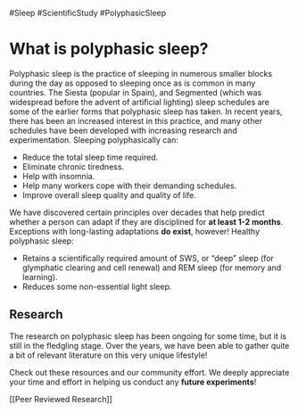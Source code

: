 #Sleep #ScientificStudy #PolyphasicSleep
# What is polyphasic sleep?

Polyphasic sleep is the practice of sleeping in numerous smaller blocks during the day as opposed to sleeping once as is common in many countries. The Siesta (popular in Spain), and Segmented (which was widespread before the advent of artificial lighting) sleep schedules are some of the earlier forms that polyphasic sleep has taken. In recent years, there has been an increased interest in this practice, and many other schedules have been developed with increasing research and experimentation. Sleeping polyphasically can:

- Reduce the total sleep time required.
- Eliminate chronic tiredness.
- Help with insomnia.
- Help many workers cope with their demanding schedules.
- Improve overall sleep quality and quality of life. 

We have discovered certain principles over decades that help predict whether a person can adapt if they are disciplined for **at least 1-2 months**. Exceptions with long-lasting adaptations **do exist**, however! Healthy polyphasic sleep:

- Retains a scientifically required amount of SWS, or “deep” sleep (for glymphatic clearing and cell renewal) and REM sleep (for memory and learning).
- Reduces some non-essential light sleep.

## Research

The research on polyphasic sleep has been ongoing for some time, but it is still in the fledgling stage. Over the years, we have been able to gather quite a bit of relevant literature on this very unique lifestyle!

Check out these resources and our community effort. We deeply appreciate your time and effort in helping us conduct any **future experiments**!


[[Peer Reviewed Research]]
